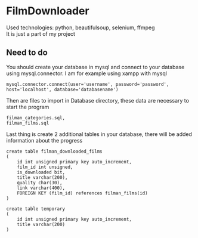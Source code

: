 # FilmDownloader

Used technologies: python, beautifulsoup, selenium, ffmpeg</br>
It is just a part of my project

## Need to do

You should create your database in mysql and connect to your database using mysql.connector. I am for example using xampp with mysql

```
mysql.connector.connect(user='username', password='password', host='localhost', database='databasename')
```

Then are files to import in Database directory, these data are necessary to start the program

```
filman_categories.sql,
filman_films.sql
```

Last thing is create 2 additional tables in your database, there will be added information about the progress

```
create table filman_downloaded_films
(
	id int unsigned primary key auto_increment,
	film_id int unsigned,
	is_downloaded bit,
	title varchar(200),
	quality char(30),
	link varchar(400),
	FOREIGN KEY (film_id) references filman_films(id)
)

create table temporary
(
	id int unsigned primary key auto_increment,
	title varchar(200)
)
```
